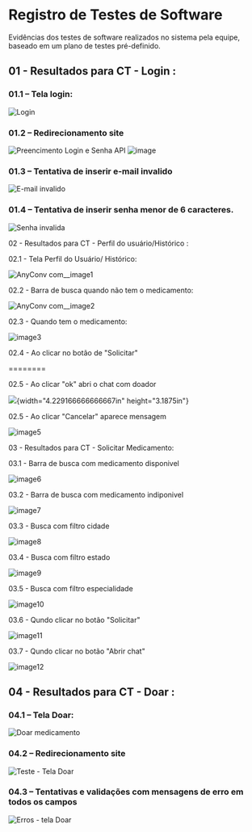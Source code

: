 # Registro de Testes de Software

Evidências dos testes de software realizados no sistema pela equipe, baseado em um plano de testes pré-definido.

## 01 - Resultados para CT - Login :

### 01.1 – Tela login:

![Login](https://github.com/ICEI-PUC-Minas-PMV-ADS/pmv-ads-2023-1-e1-proj-web-t9-time3-projremediosolidario/assets/36486198/12d9f40c-46e4-474a-985b-4b74fe114ab9)

### 01.2 – Redirecionamento site 

![Preencimento Login e Senha API](https://github.com/ICEI-PUC-Minas-PMV-ADS/pmv-ads-2023-1-e1-proj-web-t9-time3-projremediosolidario/assets/36486198/d9e2d633-4e47-4b27-b5c5-a7699760f5ff)
![image](https://github.com/ICEI-PUC-Minas-PMV-ADS/pmv-ads-2023-1-e1-proj-web-t9-time3-projremediosolidario/assets/36486198/c88f56f9-c5de-45f5-ac4a-b634b97c9309)

### 01.3 – Tentativa de inserir e-mail invalido

![E-mail invalido](https://github.com/ICEI-PUC-Minas-PMV-ADS/pmv-ads-2023-1-e1-proj-web-t9-time3-projremediosolidario/assets/36486198/45548343-34e8-4d30-8148-2d1c5c40fd6f)

### 01.4 – Tentativa de inserir senha menor de 6 caracteres.

![Senha invalida](https://github.com/ICEI-PUC-Minas-PMV-ADS/pmv-ads-2023-1-e1-proj-web-t9-time3-projremediosolidario/assets/36486198/27a0b5b2-106f-4f45-a968-df7c2600cb3e)

02 - Resultados para CT - Perfil do usuário/Histórico :

02.1 - Tela Perfil do Usuário/ Histórico:

![AnyConv com__image1](https://github.com/ICEI-PUC-Minas-PMV-ADS/pmv-ads-2023-1-e1-proj-web-t9-time3-projremediosolidario/assets/121464977/254bf029-2242-4a99-82cd-91c1a25c0a63)


02.2 - Barra de busca quando não tem o medicamento:

![AnyConv com__image2](https://github.com/ICEI-PUC-Minas-PMV-ADS/pmv-ads-2023-1-e1-proj-web-t9-time3-projremediosolidario/assets/121464977/77d7e65b-e59c-480a-b3e1-5e08a78bc537)

02.3 - Quando tem o medicamento:


![image3](https://github.com/ICEI-PUC-Minas-PMV-ADS/pmv-ads-2023-1-e1-proj-web-t9-time3-projremediosolidario/assets/121464977/c0341104-576c-429b-9f70-766603adf1b1)


02.4 - Ao clicar no botão de \"Solicitar\"

========


02.5 - Ao clicar \"ok\" abri o chat com doador

![](vertopal_4ea152f46e014dd084a8e2c2846e88d2/media/image4.wmf){width="4.229166666666667in"
height="3.1875in"}

02.5 - Ao clicar \"Cancelar\" aparece mensagem

![image5](https://github.com/ICEI-PUC-Minas-PMV-ADS/pmv-ads-2023-1-e1-proj-web-t9-time3-projremediosolidario/assets/121464977/9202218a-0679-4e46-981b-4794cc6921ed)


03 - Resultados para CT - Solicitar Medicamento:


03.1 - Barra de busca com medicamento disponivel


![image6](https://github.com/ICEI-PUC-Minas-PMV-ADS/pmv-ads-2023-1-e1-proj-web-t9-time3-projremediosolidario/assets/121464977/c8aefd4a-6a96-42ac-811b-a44068b0c13c)


03.2 - Barra de busca com medicamento indiponivel


![image7](https://github.com/ICEI-PUC-Minas-PMV-ADS/pmv-ads-2023-1-e1-proj-web-t9-time3-projremediosolidario/assets/121464977/54fca16d-fa0e-4a20-aadd-b9cf8d80f827)

03.3 - Busca com filtro cidade

![image8](https://github.com/ICEI-PUC-Minas-PMV-ADS/pmv-ads-2023-1-e1-proj-web-t9-time3-projremediosolidario/assets/121464977/5d209f06-c48a-4893-8ecc-28309f1c9795)


03.4 - Busca com filtro estado

![image9](https://github.com/ICEI-PUC-Minas-PMV-ADS/pmv-ads-2023-1-e1-proj-web-t9-time3-projremediosolidario/assets/121464977/e4e6933e-a873-4186-bf50-471d06142e72)

03.5 - Busca com filtro especialidade

![image10](https://github.com/ICEI-PUC-Minas-PMV-ADS/pmv-ads-2023-1-e1-proj-web-t9-time3-projremediosolidario/assets/121464977/ff9042a7-d012-495f-9ffb-a63faaa0ad76)

03.6 - Qundo clicar no botão \"Solicitar\"

![image11](https://github.com/ICEI-PUC-Minas-PMV-ADS/pmv-ads-2023-1-e1-proj-web-t9-time3-projremediosolidario/assets/121464977/fd36124a-a218-4796-ab21-5f30551c1f69)


03.7 - Qundo clicar no botão \"Abrir chat\"

![image12](https://github.com/ICEI-PUC-Minas-PMV-ADS/pmv-ads-2023-1-e1-proj-web-t9-time3-projremediosolidario/assets/121464977/13c1d778-8576-412c-bbb6-6e759fd6af43)

## 04 - Resultados para CT - Doar :

### 04.1 – Tela Doar:

![Doar medicamento](https://github.com/ICEI-PUC-Minas-PMV-ADS/pmv-ads-2023-1-e1-proj-web-t9-time3-projremediosolidario/assets/121464977/a53991f2-9c43-4beb-bdf9-e2d202af3b26)

### 04.2 – Redirecionamento site 

![Teste - Tela Doar](https://github.com/ICEI-PUC-Minas-PMV-ADS/pmv-ads-2023-1-e1-proj-web-t9-time3-projremediosolidario/assets/121464977/af86874e-9654-4174-92b2-b1e5b5934483)

### 04.3 – Tentativas e validações com mensagens de erro em todos os campos

![Erros - tela Doar](https://github.com/ICEI-PUC-Minas-PMV-ADS/pmv-ads-2023-1-e1-proj-web-t9-time3-projremediosolidario/assets/121464977/5c443b53-3035-4632-86f9-925652be034a)
